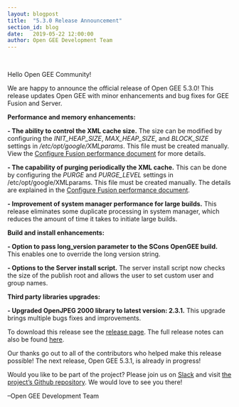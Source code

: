 ```yaml
---
layout: blogpost
title:  "5.3.0 Release Announcement"
section_id: blog
date:   2019-05-22 12:00:00
author: Open GEE Development Team
---
```


<br />

Hello Open GEE Community!
 
We are happy to announce the official release of Open GEE 5.3.0!  This release updates Open GEE with minor enhancements and bug fixes for GEE Fusion and Server.
 
**Performance and memory enhancements:**

**- The ability to control the XML cache size.** The size can be modified by configuring the _INIT_HEAP_SIZE_, _MAX_HEAP_SIZE_, and _BLOCK_SIZE_ settings in _/etc/opt/google/XMLparams_. This file must be created manually. View the [Configure Fusion performance document](http://www.opengee.org/geedocs/5.3.0/answer/176738.html) for more details.

**- The capability of purging periodically the XML cache.** This can be done by configuring the _PURGE_ and _PURGE_LEVEL_ settings in /etc/opt/google/XMLparams. This file must be created manually. The details are explained in the [Configure Fusion performance document](http://www.opengee.org/geedocs/5.3.0/answer/176738.html).

**- Improvement of system manager performance for large builds.** This release eliminates some duplicate processing in system manager, which reduces the amount of time it takes to initiate large builds.

**Build and install enhancements:**

**- Option to pass long_version parameter to the SCons OpenGEE build.** This enables one to override the long version string.

**- Options to the Server install script.** The server install script now checks the size of the publish root and allows the user to set custom user and group names.

**Third party libraries upgrades:**

**- Upgraded OpenJPEG 2000 library to latest version: 2.3.1.** This upgrade brings multiple bugs fixes and improvements.

To download this release see the [release page](https://github.com/google/earthenterprise/releases/tag/5.3.0-891.12). The full release notes can also be found [here](https://www.opengee.org/geedocs/answer/7160007.html).
 
Our thanks go out to all of the contributors who helped make this release possible! The next release, Open GEE 5.3.1, is already in progress!
 
Would you like to be part of the project? Please join us on [Slack](http://slack.opengee.org/) and visit [the project’s Github repository](https://github.com/google/earthenterprise). We would love to see you there!
 
–Open GEE Development Team
